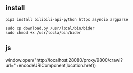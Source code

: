 
## install 



```
pip3 install bilibili-api-python httpx asyncio argparse

sudo cp download.py /usr/local/bin/bider
sudo chmod +x /usr/locla/bin/bider
```



## js
window.open("http://localhost:28080/proxy/9800/crawl?url="+encodeURIComponent(location.href))
